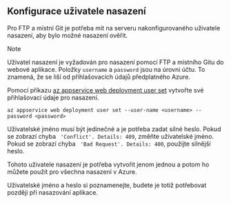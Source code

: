 ## <a name="configure-a-deployment-user"></a>Konfigurace uživatele nasazení  

Pro FTP a místní Git je potřeba mít na serveru nakonfigurovaného uživatele nasazení, aby bylo možné nasazení ověřit.

> [!NOTE]
> Uživatel nasazení je vyžadován pro nasazení pomocí FTP a místního Gitu do webové aplikace.
> Položky `username` a `password` jsou na úrovni účtu. To znamená, že se liší od přihlašovacích údajů předplatného Azure.
>

Pomocí příkazu [az appservice web deployment user set](/cli/azure/appservice/web/deployment/user#set) vytvořte své přihlašovací údaje pro nasazení.

```azurecli
az appservice web deployment user set --user-name <username> --password <password>
```

Uživatelské jméno musí být jedinečné a je potřeba zadat silné heslo. Pokud se zobrazí chyba ` 'Conflict'. Details: 409`, změňte uživatelské jméno. Pokud se zobrazí chyba ` 'Bad Request'. Details: 400`, použijte silnější heslo.

Tohoto uživatele nasazení je potřeba vytvořit jenom jednou a potom ho můžete použít pro všechna nasazení v Azure.

Uživatelské jméno a heslo si poznamenejte, budete je totiž potřebovat později při nasazování aplikace.